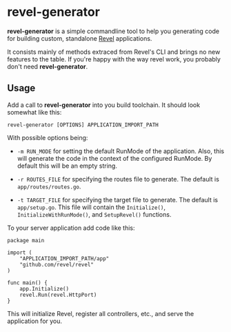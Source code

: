 revel-generator
===============

**revel-generator** is a simple commandline tool to help you generating code for
building custom, standalone [Revel](http://github.com/revel/revel) applications.

It consists mainly of methods extraced from Revel's CLI and brings no new features
to the table. If you're happy with the way revel work, you probably don't need
**revel-generator**.

## Usage ##

Add a call to **revel-generator** into you build toolchain.
It should look somewhat like this:

`revel-generator [OPTIONS] APPLICATION_IMPORT_PATH`

With possible options being:

  * `-m RUN_MODE` for setting the default RunMode of the application. Also, this will
    generate the code in the context of the configured RunMode. By default this will
    be an empty string.

  * `-r ROUTES_FILE` for specifying the routes file to generate. The default is
    `app/routes/routes.go`.

  * `-t TARGET_FILE` for specifying the target file to generate. The default is
    `app/setup.go`. This file will contain the `Initialize()`, `InitializeWithRunMode()`,
    and `SetupRevel()` functions.

To your server application add code like this:

```
package main

import (
	"APPLICATION_IMPORT_PATH/app"
	"github.com/revel/revel"
)

func main() {
	app.Initialize()
	revel.Run(revel.HttpPort)
}
```

This will initialize Revel, register all controllers, etc., and serve the application for you.